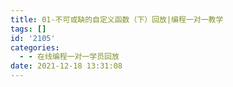 ```yaml
---
title: 01-不可或缺的自定义函数（下）回放|编程一对一教学
tags: []
id: '2105'
categories:
  - - 在线编程一对一学员回放
date: 2021-12-18 13:31:08
---
```

